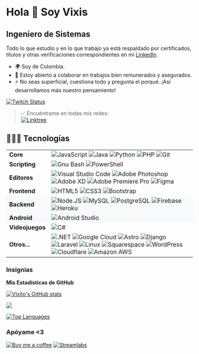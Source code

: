 Hola 👋 Soy Vixis
======================

Ingeniero de Sistemas
----------------

Todo lo que estudio y en lo que trabajo ya está respaldado por certificados, títulos y otras verificaciones correspondientes en mi [LinkedIn](https://www.linkedin.com/in/vixis/).

* 🌍  Soy de Colombia.
* 🤝  Estoy abierto a colaborar en trabajos bien remunerados y asegurados.
* ⚡  No seas superficial, cuestiona todo y pregunta el porqué. ¡Así desarrollamos más nuestro pensamiento!

[![Twitch Status](https://img.shields.io/twitch/status/vixisgg?style=for-the-badge&logo=twitch&logoColor=%23fff&labelColor=%239146FF&color=%23000&link=https%3A%2F%2Fwww.twitch.tv%2Fvixisgg)](https://www.twitch.tv/vixisgg)
> ✅ Encuéntrame en todas mis redes:  
> [![Linktree](https://img.shields.io/badge/Linktree-%23fff?style=for-the-badge&logo=Linktree&logoColor=%23fff&labelColor=%23000&color=%2343E55E
)](https://linktr.ee/Vixis)

👨🏻‍💻 Tecnologías
----------------

<table>
  <tr>
    <td><strong>Core</strong></td>
    <td>
      <img alt="JavaScript" src="https://img.shields.io/badge/JavaScript-%23fff?style=for-the-badge&logo=JavaScript&logoColor=%23fff&labelColor=%23000&color=%23F7DF1E">
      <img alt="Java" src="https://img.shields.io/badge/Java-%23fff?style=for-the-badge&logo=Java&logoColor=%23fff&labelColor=%23000&color=%23EE4C2C">
      <img alt="Python" src="https://img.shields.io/badge/Python-%23fff?style=for-the-badge&logo=Python&logoColor=%23fff&labelColor=%23000&color=%233776AB">
      <img alt="PHP" src="https://img.shields.io/badge/Php-%23fff?style=for-the-badge&logo=Php&logoColor=%23fff&labelColor=%23000&color=%23777BB4">
      <img alt="Git" src="https://img.shields.io/badge/Git-%23fff?style=for-the-badge&logo=Git&logoColor=%23fff&labelColor=%23000&color=%23F05032">
    </td>
  </tr>
  <tr>
    <td><strong>Scripting</strong></td>
    <td>
      <img alt="Gnu Bash" src="https://img.shields.io/badge/Gnu%20Bash-%23fff?style=for-the-badge&logo=Gnu%20Bash&logoColor=%23fff&labelColor=%23000&color=%234EAA25">
      <img alt="PowerShell" src="https://img.shields.io/badge/PowerShell-%23fff?style=for-the-badge&logo=Powershell&logoColor=%23fff&labelColor=%23000&color=%235391FE">
    </td>
  </tr>
  <tr>
    <td><strong>Editores</strong></td>
    <td>
      <img alt="Visual Studio Code" src="https://img.shields.io/badge/Visual%20Studio%20Code-%23fff?style=for-the-badge&logo=Visual%20Studio%20Code&logoColor=%23fff&labelColor=%23000&color=%23007ACC">
      <img alt="Adobe Photoshop" src="https://img.shields.io/badge/Adobe%20Photoshop-%23fff?style=for-the-badge&logo=Adobe%20Photoshop&logoColor=%23fff&labelColor=%23000&color=%2331A8FF">
      <img alt="Adobe XD" src="https://img.shields.io/badge/Adobe%20XD-%23fff?style=for-the-badge&logo=Adobe%20XD&logoColor=%23fff&labelColor=%23000&color=%23FF61F6">
      <img alt="Adobe Premiere Pro" src="https://img.shields.io/badge/Adobe%20Premiere%20Pro-%23fff?style=for-the-badge&logo=Adobe%20Premiere%20Pro&logoColor=%23fff&labelColor=%23000&color=%239999FF">
      <img alt="Figma" src="https://img.shields.io/badge/Figma-%23fff?style=for-the-badge&logo=Figma&logoColor=%23fff&labelColor=%23000&color=%23F24E1E">
    </td>
  </tr>
  <tr>
    <td><strong>Frontend</strong></td>
    <td>
      <img alt="HTML5" src="https://img.shields.io/badge/HTML5-%23fff?style=for-the-badge&logo=HTML5&logoColor=%23fff&labelColor=%23000&color=%23E34F26">
      <img alt="CSS3" src="https://img.shields.io/badge/CSS3-%23fff?style=for-the-badge&logo=CSS3&logoColor=%23fff&labelColor=%23000&color=%231572B6">
      <img alt="Bootstrap" src="https://img.shields.io/badge/Bootstrap-%23fff?style=for-the-badge&logo=Bootstrap&logoColor=%23fff&labelColor=%23000&color=%237952B3">
    </td>
  </tr>
  <tr style="background-color:#f8f9fa;">
    <td><strong>Backend</strong></td>
    <td>
      <img alt="Node.JS" src="https://img.shields.io/badge/Node.JS-%23fff?style=for-the-badge&logo=Node.JS&logoColor=%23fff&labelColor=%23000&color=%23339933">
      <img alt="MySQL" src="https://img.shields.io/badge/MySQL-%23fff?style=for-the-badge&logo=MySQL&logoColor=%23fff&labelColor=%23000&color=%234479A1">
      <img alt="PostgreSQL" src="https://img.shields.io/badge/Postgre%20SQL-%23fff?style=for-the-badge&logo=PostgreSQL&logoColor=%23fff&labelColor=%23000&color=%234169E1">
      <img alt="Firebase" src="https://img.shields.io/badge/Firebase-%23fff?style=for-the-badge&logo=Firebase&logoColor=%23fff&labelColor=%23000&color=%23FFCA28">
      <img alt="Heroku" src="https://img.shields.io/badge/Heroku-%23fff?style=for-the-badge&logo=Heroku&logoColor=%23fff&labelColor=%23000&color=%23430098">
    </td>
  </tr>
  <tr style="background-color:#f8f9fa;">
    <td><strong>Android</strong></td>
    <td>
      <img alt="Android Studio" src="https://img.shields.io/badge/Android%20Studio-%23fff?style=for-the-badge&logo=Android%20Studio&logoColor=%23fff&labelColor=%23000&color=%233DDC84">
    </td>
  </tr>
  <tr>
    <td><strong>Videojuegos</strong></td>
    <td>
      <img alt="C#" src="https://img.shields.io/badge/C%23-%23fff?style=for-the-badge&logo=C%23&logoColor=%23fff&labelColor=%23000&color=%23512BD4">
    </td>
  </tr>
  <tr>
    <td><strong>Otros...</strong></td>
    <td>
      <img alt=".NET" src="https://img.shields.io/badge/.NET-%23fff?style=for-the-badge&logo=.NET&logoColor=%23fff&labelColor=%23000&color=%23512BD4">
      <img alt="Google Cloud" src="https://img.shields.io/badge/Google%20Cloud-%23fff?style=for-the-badge&logo=Google%20Cloud&logoColor=%23fff&labelColor=%23000&color=%234285F4">
      <img alt="Astro" src="https://img.shields.io/badge/Astro-%23fff?style=for-the-badge&logo=Astro&logoColor=%23fff&labelColor=%23000&color=%23BC52EE">
      <img alt="Django" src="https://img.shields.io/badge/Django-%23fff?style=for-the-badge&logo=Django&logoColor=%23fff&labelColor=%23000&color=%23092E20">
      <img alt="Laravel" src="https://img.shields.io/badge/Laravel-%23fff?style=for-the-badge&logo=Laravel&logoColor=%23fff&labelColor=%23000&color=%23FF2D20">
      <img alt="Linux" src="https://img.shields.io/badge/Linux-%23fff?style=for-the-badge&logo=Linux&logoColor=%23fff&labelColor=%23000&color=%23FCC624">
      <img alt="Squarespace" src="https://img.shields.io/badge/Squarespace-%23fff?style=for-the-badge&logo=Squarespace&logoColor=%23fff&labelColor=%23000&color=%23000000">
      <img alt="WordPress" src="https://img.shields.io/badge/WordPress-%23fff?style=for-the-badge&logo=WordPress&logoColor=%23fff&labelColor=%23000&color=%2321759B">
      <img alt="Cloudflare" src="https://img.shields.io/badge/Cloudflare-%23fff?style=for-the-badge&logo=Cloudflare&logoColor=%23fff&labelColor=%23000&color=%23F38020">
      <img alt="Amazon AWS" src="https://img.shields.io/badge/Amazon%20AWS-%23fff?style=for-the-badge&logo=Amazon%20AWS&logoColor=%23fff&labelColor=%23000&color=%23232F3E">
    </td>
  </tr>
</table>


### Insignias

<b>Mis Estadísticas de GitHub</b>

<a href="http://www.github.com/Vixito"><img src="https://github-readme-stats.vercel.app/api?username=Vixito&show_icons=true&hide=&count_private=true&title_color=0891b2&text_color=ffffff&icon_color=0891b2&bg_color=0f172a&hide_border=true&show_icons=true" alt="Vixito's GitHub stats" /></a>

<a href="http://www.github.com/Vixito"><img src="https://github-readme-streak-stats.herokuapp.com/?user=Vixito&stroke=ffffff&background=0f172a&ring=0891b2&fire=0891b2&currStreakNum=ffffff&currStreakLabel=0891b2&sideNums=ffffff&sideLabels=ffffff&dates=ffffff&hide_border=true" /></a>

<a href="https://github.com/Vixito" align="left"><img src="https://github-readme-stats.vercel.app/api/top-langs/?username=Vixito&langs_count=10&title_color=0891b2&text_color=ffffff&icon_color=0891b2&bg_color=0f172a&hide_border=true&locale=en&custom_title=Top%20%Languages" alt="Top Languages" /></a>

### Apóyame <3

[![Buy me a coffee](https://img.shields.io/badge/Buy%20Me%20A%20Coffee-0891b2?style=for-the-badge&logo=buymeacoffee&logoColor=%23fff&labelColor=%23000&color=%23FFDD00&link=https%3A%2F%2Fwww.buymeacoffee.com%2Fvixis)](https://www.buymeacoffee.com/vixis) [![Streamlabs](https://img.shields.io/badge/Streamlabs-0891b2?style=for-the-badge&logo=streamlabs&logoColor=%23fff&labelColor=%23000&color=%2380F5D2)](https://streamlabs.com/vixisgg/tip)
